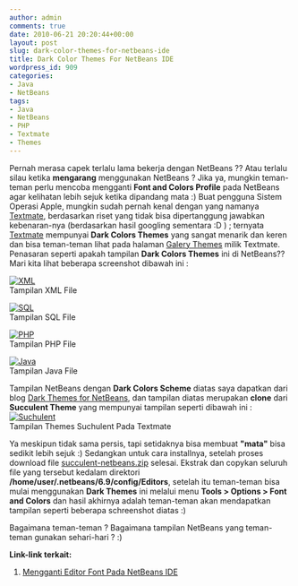 ```yaml
---
author: admin
comments: true
date: 2010-06-21 20:20:44+00:00
layout: post
slug: dark-color-themes-for-netbeans-ide
title: Dark Color Themes For NetBeans IDE
wordpress_id: 909
categories:
- Java
- NetBeans
tags:
- Java
- NetBeans
- PHP
- Textmate
- Themes
---
```


Pernah merasa capek terlalu lama bekerja dengan NetBeans ?? Atau terlalu silau ketika **mengarang** menggunakan NetBeans ? Jika ya, mungkin teman-teman perlu mencoba mengganti **Font and Colors Profile** pada NetBeans agar kelihatan lebih sejuk ketika dipandang mata :) Buat pengguna Sistem Operasi Apple, mungkin sudah pernah kenal dengan yang namanya [Textmate](http://macromates.com/), berdasarkan riset yang tidak bisa dipertanggung jawabkan kebenaran-nya (berdasarkan hasil googling sementara :D ) ; ternyata [Textmate](http://macromates.com/) mempunyai **Dark Colors Themes** yang sangat menarik dan keren dan bisa teman-teman lihat pada halaman [Galery Themes](http://wiki.macromates.com/Themes/UserSubmittedThemes) milik Textmate. Penasaran seperti apakah tampilan **Dark Colors Themes** ini di NetBeans?? Mari kita lihat beberapa screenshot dibawah ini :






    
[![XML](http://farm2.static.flickr.com/1361/4721551573_ff650f52b2_b.jpg)](http://www.flickr.com/photos/10243554@N02/4721551573/)  
Tampilan XML File

    
[![SQL](http://farm2.static.flickr.com/1242/4721551571_35e4e6829e_b.jpg)](http://www.flickr.com/photos/10243554@N02/4721551571/)  
Tampilan SQL File


<!-- more -->



    
[![PHP](http://farm2.static.flickr.com/1382/4721551569_19f1f2157c_b.jpg)](http://www.flickr.com/photos/10243554@N02/4721551569/)  
Tampilan PHP File

    
[![Java](http://farm2.static.flickr.com/1009/4721551559_953f11e588_b.jpg)](http://www.flickr.com/photos/10243554@N02/4721551559/)  
Tampilan Java File




Tampilan NetBeans dengan **Dark Colors Scheme** diatas saya dapatkan dari blog [Dark Themes for NetBeans](http://kirbysayshi.github.com/else/2009/07/01/succulent-netbeans.html), dan tampilan diatas merupakan **clone** dari **Succulent Theme** yang mempunyai tampilan seperti dibawah ini :
[![Suchulent](http://farm2.static.flickr.com/1255/4722228088_96cde49799_m.jpg)](http://www.flickr.com/photos/10243554@N02/4722228088/)  
Tampilan Themes Suchulent Pada Textmate  
  

Ya meskipun tidak sama persis, tapi setidaknya bisa membuat **"mata"** bisa sedikit lebih sejuk  :) Sedangkan untuk cara installnya, setelah proses download file [succulent-netbeans.zip](http://kirbysayshi.github.com/stuff/succulent-netbeans.zip) selesai. Ekstrak dan copykan seluruh file yang tersebut kedalam direktori **/home/user/.netbeans/6.9/config/Editors**, setelah itu teman-teman bisa mulai menggunakan **Dark Themes** ini melalui menu **Tools > Options > Font and Colors** dan hasil akhirnya adalah teman-teman akan mendapatkan tampilan seperti beberapa schreenshot diatas :)

Bagaimana teman-teman ? Bagaimana tampilan NetBeans yang teman-teman gunakan sehari-hari ? :)

**Link-link terkait:**




  1. [Mengganti Editor Font Pada NetBeans IDE](http://martinusadyh.web.id/2009/11/24/changing-editor-fonts-in-netbeans-ide/)


